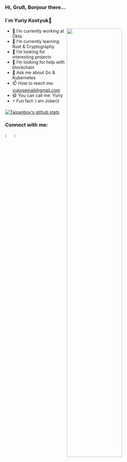 ### Hi, Gruß, Bonjour there...
### I`m Yuriy Kostyuk👋

<img align="right" src="https://raw.githubusercontent.com/abhisheknaiidu/abhisheknaiidu/master/code.gif" width="60%"/>

- 🔭 I’m currently working at Okta
- 🌱 I’m currently learning Rust & Cryptography
- 👯 I’m looking for interesting projects
- 🤔 I’m looking for help with blockchain
- 💬 Ask me about Go & Kubernetes
- 📫 How to reach me: yukosemail@gmail.com
- 😄 You can call me: Yuriy
- ⚡ Fun fact: I am Joker))

[![Taipanbox's github stats](https://github-readme-stats.vercel.app/api?username=taipanbox&count_private=true&show_icons=true&theme=radical&include_all_commits=true)](https://github.com/taipanbox/my_score)

### Connect with me:

[<img src="https://img.icons8.com/color/48/000000/twitter.png" width="5%"/>](https://twitter.com/yukostyuk) [<img src="https://img.icons8.com/color/48/000000/linkedin.png" width="5%"/>](https://www.linkedin.com/in/yuriy-kostyuk-778900ab/) 

